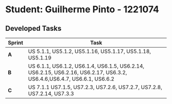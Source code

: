 # Student: Guilherme Pinto - 1221074

## Developed Tasks

| Sprint | Task                                                                                                                      |
|--------|---------------------------------------------------------------------------------------------------------------------------|
| **A**  | US 5.1.1, US5.1.2, US5.1.16, US5.1.17, US5.1.18, US5.1.19                                                                 |
| **B**  | US 6.1.1, US6.1.2, US6.1.4, US6.1.5, US6.2.14, US6.2.15, US6.2.16, US6.2.17, US6.3.2,  US6.4.6,US6.4.7, US6.6.1, US6.6.2  |
| **C**  | US 7.1.1  US7.1.5, US7.2.3, US7.2.6, US7.2.7, US7.2.8, US7.2.14, US7.3.3                                                  |